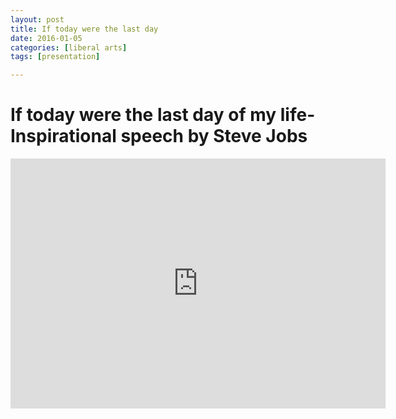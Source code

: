 ```yaml
---
layout: post
title: If today were the last day
date: 2016-01-05
categories: [liberal arts]
tags: [presentation]

---
```


# If today were the last day of my life-Inspirational speech by Steve Jobs

<iframe width="600" height="400" src="https://www.youtube.com/embed/KvA_4YkGNXc" frameborder="0" allowfullscreen></iframe>

